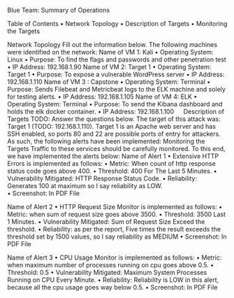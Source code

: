 Blue Team: Summary of Operations

Table of Contents
•	Network Topology
•	Description of Targets
•	Monitoring the Targets

Network Topology
Fill out the information below.
The following machines were identified on the network:
Name of VM 1: Kali
•	Operating System: Linux
•	Purpose: To find the flags and passwords and other penetration test
•	IP Address: 192.168.1.90
Name of VM 2: Target 1
•	Operating System: Target 1
•	Purpose: To expose a vulnerable WordPress server
•	IP Address: 192.168.1.110
Name of VM 3 : Capstone
•	Operating System: Terminal
•	Purpose: Sends Filebeat and Metricbeat logs to the ELK machine and solely for testing alerts.
•	IP Address: 192.168.1.105
Name of VM 4: ELK
•	Operating System: Terminal
•	Purpose: To send the Kibana dashboard and holds the elk docker container.
•	IP Address: 192.168.1.100
 
Description of Targets
TODO: Answer the questions below.
The target of this attack was: Target 1 (TODO: 192.168.1.110).
Target 1 is an Apache web server and has SSH enabled, so ports 80 and 22 are possible ports of entry for attackers. As such, the following alerts have been implemented:
Monitoring the Targets
Traffic to these services should be carefully monitored. To this end, we have implemented the alerts below:
Name of Alert 1
•	Extensive HTTP Errors is implemented as follows:
•	Metric: When count of http response status code goes above 400.
•	Threshold: 400 For The Last 5 Minutes.
•	Vulnerability Mitigated: HTTP Response Status Code.
•	Reliability: Generates 100 at maximum so I say reliability as LOW.\
•	Screenshot: In PDF File


Name of Alert 2
•	HTTP Request Size Monitor is implemented as follows:
•	Metric: when sum of request size goes above 3500.
•	Threshold: 3500 Last 1 Minutes.
•	Vulnerability Mitigated: Sum of Request Size Exceed the threshold.
•	Reliability: as per the report, Five times the result exceeds the threshold set by 1500 values, so I say reliability as MEDIUM
•	Screenshot: In PDF File

Name of Alert 3
•	CPU Usage Monitor is implemented as follows:
•	Metric: when maximum number of processes running on cpu goes above 0.5.
•	Threshold: 0.5
•	Vulnerability Mitigated: Maximum System Processes Running on CPU Every Minute.
•	Reliability: Reliability is LOW in this alert, because all the cpu usage goes way below 0.5.
•	Screenshot: In PDF File


